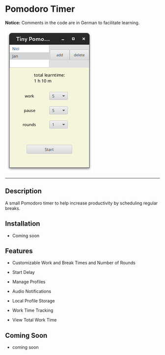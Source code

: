 # Pomodoro Timer

**Notice:** Comments in the code are in German to facilitate learning.

![Screenshot](src/main/resources/de/tiny/screenshot1.png)

---

## Description

A small Pomodoro timer to help increase productivity by scheduling regular breaks.

## Installation

- Coming soon

## Features

- Customizable Work and Break Times and Number of Rounds

- Start Delay

- Manage Profiles

- Audio Notifications

- Local Profile Storage

- Work Time Tracking

- View Total Work Time

## Coming Soon

- coming soon
